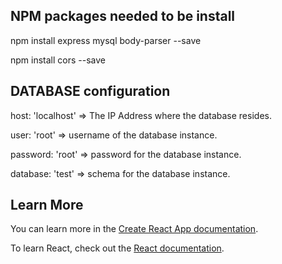 ## NPM packages needed to be install

npm install express mysql body-parser --save

npm install cors --save 

## DATABASE configuration

host: 'localhost' => The IP Address where the database resides.

user: 'root' => username of the database instance.

password: 'root' => password for the database instance.

database: 'test' => schema for the database instance.

## Learn More

You can learn more in the [Create React App documentation](https://facebook.github.io/create-react-app/docs/getting-started).

To learn React, check out the [React documentation](https://reactjs.org/).
